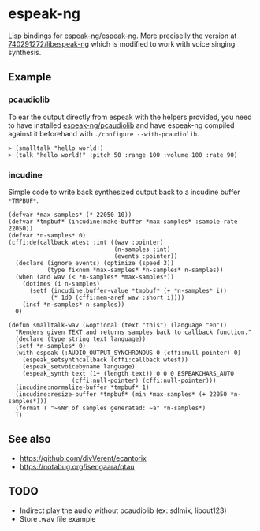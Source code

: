 # espeak-ng

Lisp bindings for [espeak-ng/espeak-ng](https://github.com/espeak-ng/espeak-ng). More preciselly the version at [740291272/libespeak-ng](https://github.com/740291272/libespeak-NG) which is modified to work with voice singing synthesis.

## Example
### pcaudiolib
To ear the output directly from espeak with the helpers provided, you need to have installed [espeak-ng/pcaudiolib](https://github.com/espeak-ng/pcaudiolib) and have espeak-ng compiled against it beforehand with `./configure --with-pcaudiolib`.
```
> (smalltalk "hello world!)
> (talk "hello world!" :pitch 50 :range 100 :volume 100 :rate 90)
```
### incudine
Simple code to write back synthesized output back to a incudine buffer `*TMPBUF*`.
```
(defvar *max-samples* (* 22050 10))
(defvar *tmpbuf* (incudine:make-buffer *max-samples* :sample-rate 22050))
(defvar *n-samples* 0)
(cffi:defcallback wtest :int ((wav :pointer)
                              (n-samples :int)
                              (events :pointer))
  (declare (ignore events) (optimize (speed 3))
           (type fixnum *max-samples* *n-samples* n-samples))
  (when (and wav (< *n-samples* *max-samples*))
    (dotimes (i n-samples)
      (setf (incudine:buffer-value *tmpbuf* (+ *n-samples* i))
            (* 1d0 (cffi:mem-aref wav :short i))))
    (incf *n-samples* n-samples))
  0)

(defun smalltalk-wav (&optional (text "this") (language "en"))
  "Renders given TEXT and returns samples back to callback function."
  (declare (type string text language))
  (setf *n-samples* 0)
  (with-espeak (:AUDIO_OUTPUT_SYNCHRONOUS 0 (cffi:null-pointer) 0)
    (espeak_setsynthcallback (cffi:callback wtest))
    (espeak_setvoicebyname language)
    (espeak_synth text (1+ (length text)) 0 0 0 ESPEAKCHARS_AUTO
                  (cffi:null-pointer) (cffi:null-pointer)))
  (incudine:normalize-buffer *tmpbuf* 1)
  (incudine:resize-buffer *tmpbuf* (min *max-samples* (+ 22050 *n-samples*)))
  (format T "~%Nr of samples generated: ~a" *n-samples*)
  T)
```

## See also
* https://github.com/divVerent/ecantorix
* https://notabug.org/isengaara/qtau

## TODO
* Indirect play the audio without pcaudiolib (ex: sdlmix, libout123)
* Store .wav file example
